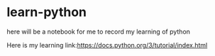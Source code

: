 # learn-python
here will be a notebook for me to record my learning of python

Here is my learning link:https://docs.python.org/3/tutorial/index.html
